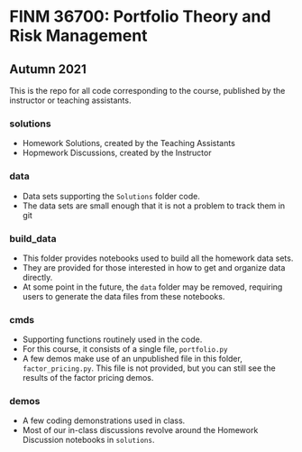 # FINM 36700: Portfolio Theory and Risk Management
## Autumn 2021

This is the repo for all code corresponding to the course, published by the instructor or teaching assistants.

### solutions
- Homework Solutions, created by the Teaching Assistants
- Hopmework Discussions, created by the Instructor

### data
- Data sets supporting the `Solutions` folder code.
- The data sets are small enough that it is not a problem to track them in git

### build_data
- This folder provides notebooks used to build all the homework data sets.
- They are provided for those interested in how to get and organize data directly.
- At some point in the future, the `data` folder may be removed, requiring users to generate the data files from these notebooks.

### cmds
- Supporting functions routinely used in the code.
- For this course, it consists of a single file, `portfolio.py`
- A few demos make use of an unpublished file in this folder, `factor_pricing.py`. This file is not provided, but you can still see the results of the factor pricing demos.

### demos
- A few coding demonstrations used in class.
- Most of our in-class discussions revolve around the Homework Discussion notebooks in `solutions`.
